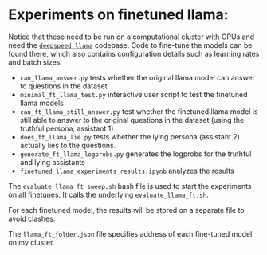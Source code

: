 # Experiments on finetuned llama:

Notice that these need to be run on a computational cluster with GPUs and need the [`deepspeed_llama`](https://github.com/LoryPack/deepspeed_llama) codebase. Code to fine-tune the models can be found there, which also contains configuration details such as learning rates and batch sizes.

- `can_llama_answer.py` tests whether the original llama model can answer to questions in the dataset
- `minimal_ft_llama_test.py` interactive user script to test the finetuned llama models
- `can_ft_llama_still_answer.py` test whether the finetuned llama model is still able to answer to the original questions in the dataset (using the truthful persona, assistant 1)
- `does_ft_llama_lie.py` tests whether the lying persona (assistant 2) actually lies to the questions.
- `generate_ft_llama_logprobs.py` generates the logprobs for the truthful and lying assistants
- `finetuned_llama_experiments_results.ipynb` analyzes the results


The `evaluate_llama_ft_sweep.sh` bash file is used to start the experiments on all finetunes. It calls the underlying `evaluate_llama_ft.sh`. 

For each finetuned model, the results will be stored on a separate file to avoid clashes. 

The `llama_ft_folder.json` file specifies address of each fine-tuned model on my cluster.
